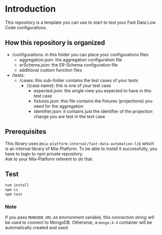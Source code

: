 # Introduction 

This repository is a template you can use to start to test your Fast Data Low Code configurations.

## How this repository is organized
 
- /configurations: in this folder you can place your configurations files
    - aggregation.json: the aggregation configuration file
    - erSchema.json: the ER-Schema configuration file
    - additional custom function files
- /tests:
    - /cases: this sub-folder contains the test cases of your tests
        - /{case name}: this is one of your test case
            - expected.json: the single view you expected to have in this test case
            - fixtures.json: this file contains the fixtures (projections) you need for the aggregation
            - identifier.json: it contains just the identifier of the projection change you are test in the test case

## Prerequisites

This library uses `@mia-platform-internal/fast-data-automation-lib` which is an internal library of Mia-Platform. To be able to install it successfully, you have to login to npm private repository.   
Ask to your Mia-Platform referent to do that.

## Test

```bash
nvm install
npm ci
npm test
```

### Note

If you pass `MONGODB_URL` as environment variable, this connection string will be used to connect to MongoDB. Otherwise, a `mongo:4.4` container will be automatically created and used.
